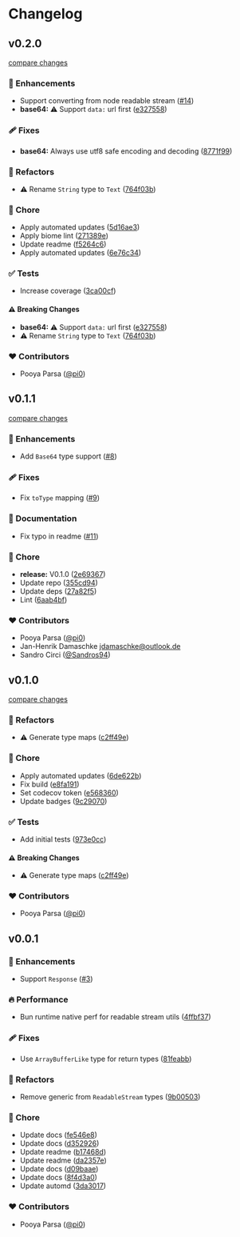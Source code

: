 # Changelog


## v0.2.0

[compare changes](https://github.com/unjs/undio/compare/v0.1.1...v0.2.0)

### 🚀 Enhancements

- Support converting from node readable stream ([#14](https://github.com/unjs/undio/pull/14))
- **base64:** ⚠️  Support `data:` url first ([e327558](https://github.com/unjs/undio/commit/e327558))

### 🩹 Fixes

- **base64:** Always use utf8 safe encoding and decoding ([8771f99](https://github.com/unjs/undio/commit/8771f99))

### 💅 Refactors

- ⚠️  Rename `String` type to `Text` ([764f03b](https://github.com/unjs/undio/commit/764f03b))

### 🏡 Chore

- Apply automated updates ([5d16ae3](https://github.com/unjs/undio/commit/5d16ae3))
- Apply biome lint ([271389e](https://github.com/unjs/undio/commit/271389e))
- Update readme ([f5264c6](https://github.com/unjs/undio/commit/f5264c6))
- Apply automated updates ([6e76c34](https://github.com/unjs/undio/commit/6e76c34))

### ✅ Tests

- Increase coverage ([3ca00cf](https://github.com/unjs/undio/commit/3ca00cf))

#### ⚠️ Breaking Changes

- **base64:** ⚠️  Support `data:` url first ([e327558](https://github.com/unjs/undio/commit/e327558))
- ⚠️  Rename `String` type to `Text` ([764f03b](https://github.com/unjs/undio/commit/764f03b))

### ❤️ Contributors

- Pooya Parsa ([@pi0](http://github.com/pi0))

## v0.1.1

[compare changes](https://github.com/unjs/undio/compare/v0.1.0...v0.1.1)

### 🚀 Enhancements

- Add `Base64` type support ([#8](https://github.com/unjs/undio/pull/8))

### 🩹 Fixes

- Fix `toType` mapping ([#9](https://github.com/unjs/undio/pull/9))

### 📖 Documentation

- Fix typo in readme ([#11](https://github.com/unjs/undio/pull/11))

### 🏡 Chore

- **release:** V0.1.0 ([2e69367](https://github.com/unjs/undio/commit/2e69367))
- Update repo ([355cd94](https://github.com/unjs/undio/commit/355cd94))
- Update deps ([27a82f5](https://github.com/unjs/undio/commit/27a82f5))
- Lint ([6aab4bf](https://github.com/unjs/undio/commit/6aab4bf))

### ❤️ Contributors

- Pooya Parsa ([@pi0](http://github.com/pi0))
- Jan-Henrik Damaschke <jdamaschke@outlook.de>
- Sandro Circi ([@Sandros94](http://github.com/Sandros94))

## v0.1.0

[compare changes](https://github.com/unjs/undio/compare/v0.0.1...v0.1.0)

### 💅 Refactors

- ⚠️  Generate type maps ([c2ff49e](https://github.com/unjs/undio/commit/c2ff49e))

### 🏡 Chore

- Apply automated updates ([6de622b](https://github.com/unjs/undio/commit/6de622b))
- Fix build ([e8fa191](https://github.com/unjs/undio/commit/e8fa191))
- Set codecov token ([e568360](https://github.com/unjs/undio/commit/e568360))
- Update badges ([9c29070](https://github.com/unjs/undio/commit/9c29070))

### ✅ Tests

- Add initial tests ([973e0cc](https://github.com/unjs/undio/commit/973e0cc))

#### ⚠️ Breaking Changes

- ⚠️  Generate type maps ([c2ff49e](https://github.com/unjs/undio/commit/c2ff49e))

### ❤️ Contributors

- Pooya Parsa ([@pi0](http://github.com/pi0))

## v0.0.1


### 🚀 Enhancements

- Support `Response` ([#3](https://github.com/unjs/undio/pull/3))

### 🔥 Performance

- Bun runtime native perf for readable stream utils ([4ffbf37](https://github.com/unjs/undio/commit/4ffbf37))

### 🩹 Fixes

- Use `ArrayBufferLike` type for return types ([81feabb](https://github.com/unjs/undio/commit/81feabb))

### 💅 Refactors

- Remove generic from `ReadableStream` types ([9b00503](https://github.com/unjs/undio/commit/9b00503))

### 🏡 Chore

- Update docs ([fe546e8](https://github.com/unjs/undio/commit/fe546e8))
- Update docs ([d352926](https://github.com/unjs/undio/commit/d352926))
- Update readme ([b17468d](https://github.com/unjs/undio/commit/b17468d))
- Update readme ([da2357e](https://github.com/unjs/undio/commit/da2357e))
- Update docs ([d09baae](https://github.com/unjs/undio/commit/d09baae))
- Update docs ([8f4d3a0](https://github.com/unjs/undio/commit/8f4d3a0))
- Update automd ([3da3017](https://github.com/unjs/undio/commit/3da3017))

### ❤️ Contributors

- Pooya Parsa ([@pi0](http://github.com/pi0))

